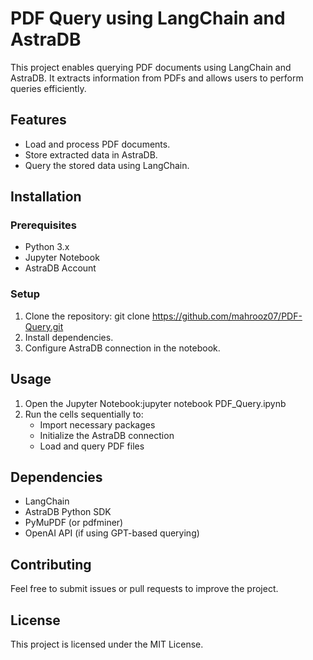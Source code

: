 # PDF Query using LangChain and AstraDB

This project enables querying PDF documents using LangChain and AstraDB. It extracts information from PDFs and allows users to perform queries efficiently.

## Features
- Load and process PDF documents.
- Store extracted data in AstraDB.
- Query the stored data using LangChain.

## Installation

### Prerequisites
- Python 3.x
- Jupyter Notebook
- AstraDB Account

### Setup
1. Clone the repository:
   git clone https://github.com/mahrooz07/PDF-Query.git
2. Install dependencies.
3. Configure AstraDB connection in the notebook.

## Usage
1. Open the Jupyter Notebook:jupyter notebook PDF_Query.ipynb
2. Run the cells sequentially to:
    - Import necessary packages
    - Initialize the AstraDB connection
    - Load and query PDF files

## Dependencies
  - LangChain
  - AstraDB Python SDK
  - PyMuPDF (or pdfminer)
  - OpenAI API (if using GPT-based querying)

## Contributing
Feel free to submit issues or pull requests to improve the project.

## License
This project is licensed under the MIT License.



